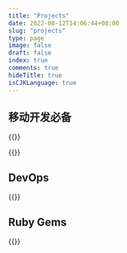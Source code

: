 ```yaml
---
title: "Projects"
date: 2022-08-12T14:06:44+08:00
slug: "projects"
type: page
image: false
draft: false
index: true
comments: true
hideTitle: true
isCJKLanguage: true
---
```


## 移动开发必备

{{<github repo="tryzealot/zealot">}}

{{<github repo="icyleaf/app_status_notification">}}

## DevOps

{{<github repo="icyleaf/hpr">}}

## Ruby Gems

{{<github repo="icyleaf/app_info">}}
